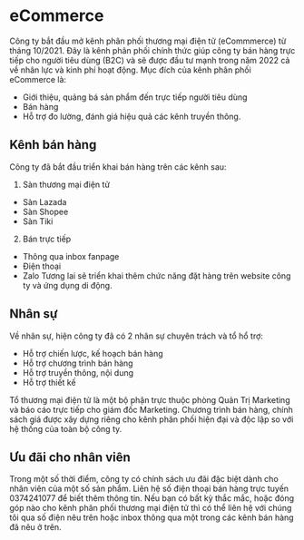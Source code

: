# eCommerce
Công ty bắt đầu mở kênh phân phối thương mại điện tử (eCommmerce) từ tháng 10/2021. Đây là kênh phân phối chính thức giúp công ty bán hàng trực tiếp cho người tiêu dùng (B2C) và sẽ được đầu tư mạnh trong năm 2022 cả về nhân lực và kinh phí hoạt động.
Mục đích của kênh phân phối eCommerce là:
- Giới thiệu, quảng bá sản phẩm đến trực tiếp người tiêu dùng
- Bán hàng
- Hỗ trợ đo lường, đánh giá hiệu quả các kênh truyền thông.

## Kênh bán hàng
Công ty đã bắt đầu triển khai bán hàng trên các kênh sau:
1. Sàn thương mại điện tử
- Sàn Lazada
- Sàn Shopee
- Sàn Tiki
2. Bán trực tiếp
- Thông qua inbox fanpage
- Điện thoại
- Zalo
Tương lai sẽ triển khai thêm chức năng đặt hàng trên website công ty và ứng dụng di động.

## Nhân sự
Về nhân sự, hiện công ty đã có 2 nhân sự chuyên trách và tổ hổ trợ:
- Hỗ trợ chiến lược, kế hoạch bán hàng
- Hỗ trợ chương trình bán hàng
- Hỗ trợ truyền thông, nội dung
- Hỗ trợ thiết kế

Tổ thương mại điện tử là một bộ phận trực thuộc phòng Quản Trị Marketing và báo cáo trực tiếp cho giám đốc Marketing. Chương trình bán hàng, chính sách giá được xây dựng riêng cho kênh phân phối hiện đại và độc lập so với hệ thống của toàn bộ công ty.
## Ưu đãi cho nhân viên
Trong một số thời điểm, công ty có chính sách ưu đãi đặc biệt dành cho nhân viên của một số sản phẩm. Liên hệ số điện thoại bán hàng trực tuyến 0374241077 để biết thêm thông tin.
Nếu bạn có bất kỳ thắc mắc, hoặc đóng góp nào cho kênh phân phối thương mại điện tử thì có thể liên hệ với chúng tôi qua số điện nêu trên hoặc inbox thông qua một trong các kênh bán hàng đã nêu ở trên.
